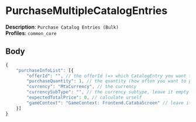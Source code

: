 # PurchaseMultipleCatalogEntries

**Description**: `Purchase Catalog Entries (Bulk)` \
**Profiles**: `common_core`

## Body
```js
{
    "purchaseInfoList": [{
        "offerId": "", // the offerId (=> which CatalogEntry you want to purchase)
        "purchaseQuantity": 1, // the quantity (how often you want to purchase it, should be normally 1)
        "currency": "MtxCurrency", // the currency
        "currencySubType": "", // the currency subtype, leave it empty if is does not exist
        "expectedTotalPrice": 0, // calculate urself
        "gameContext": "GameContext: Frontend.CatabaScreen" // leave it empty, or like this
    }]
}
```
